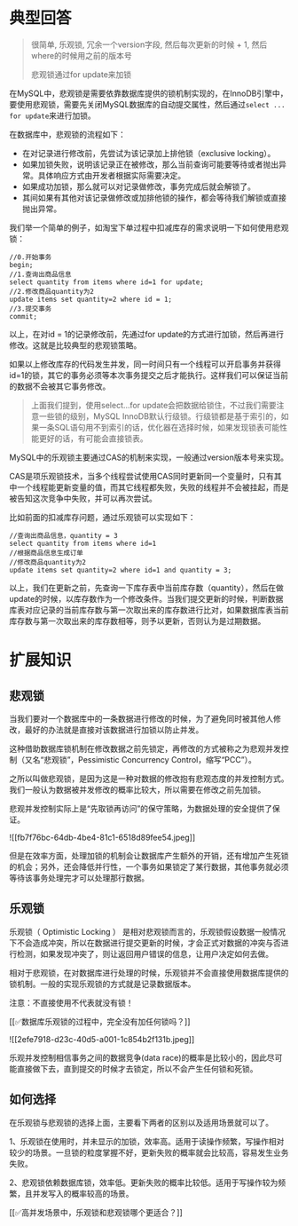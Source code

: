 # 典型回答

> 很简单, 乐观锁, 冗余一个version字段, 然后每次更新的时候 + 1, 然后where的时候用之前的版本号
> 
> 悲观锁通过for update来加锁

在MySQL中，悲观锁是需要依靠数据库提供的锁机制实现的，在InnoDB引擎中，要使用悲观锁，需要先关闭MySQL数据库的自动提交属性，然后通过`select ... for update`来进行加锁。



在数据库中，悲观锁的流程如下：



+ 在对记录进行修改前，先尝试为该记录加上排他锁（exclusive locking）。
+ 如果加锁失败，说明该记录正在被修改，那么当前查询可能要等待或者抛出异常。具体响应方式由开发者根据实际需要决定。
+ 如果成功加锁，那么就可以对记录做修改，事务完成后就会解锁了。
+ 其间如果有其他对该记录做修改或加排他锁的操作，都会等待我们解锁或直接抛出异常。



我们举一个简单的例子，如淘宝下单过程中扣减库存的需求说明一下如何使用悲观锁：



```plain
//0.开始事务
begin; 
//1.查询出商品信息
select quantity from items where id=1 for update;
//2.修改商品quantity为2
update items set quantity=2 where id = 1;
//3.提交事务
commit;
```



以上，在对id = 1的记录修改前，先通过for update的方式进行加锁，然后再进行修改。这就是比较典型的悲观锁策略。



如果以上修改库存的代码发生并发，同一时间只有一个线程可以开启事务并获得id=1的锁，其它的事务必须等本次事务提交之后才能执行。这样我们可以保证当前的数据不会被其它事务修改。



> 上面我们提到，使用select…for update会把数据给锁住，不过我们需要注意一些锁的级别，MySQL InnoDB默认行级锁。行级锁都是基于索引的，如果一条SQL语句用不到索引的话，优化器在选择时候，如果发现锁表可能性能更好的话，有可能会直接锁表。
>



MySQL中的乐观锁主要通过CAS的机制来实现，一般通过version版本号来实现。



CAS是项乐观锁技术，当多个线程尝试使用CAS同时更新同一个变量时，只有其中一个线程能更新变量的值，而其它线程都失败，失败的线程并不会被挂起，而是被告知这次竞争中失败，并可以再次尝试。



比如前面的扣减库存问题，通过乐观锁可以实现如下：



```plain
//查询出商品信息，quantity = 3
select quantity from items where id=1
//根据商品信息生成订单
//修改商品quantity为2
update items set quantity=2 where id=1 and quantity = 3;
```



以上，我们在更新之前，先查询一下库存表中当前库存数（quantity），然后在做update的时候，以库存数作为一个修改条件。当我们提交更新的时候，判断数据库表对应记录的当前库存数与第一次取出来的库存数进行比对，如果数据库表当前库存数与第一次取出来的库存数相等，则予以更新，否则认为是过期数据。



# 扩展知识


## 悲观锁


当我们要对一个数据库中的一条数据进行修改的时候，为了避免同时被其他人修改，最好的办法就是直接对该数据进行加锁以防止并发。



这种借助数据库锁机制在修改数据之前先锁定，再修改的方式被称之为悲观并发控制（又名“悲观锁”，Pessimistic Concurrency Control，缩写“PCC”）。



之所以叫做悲观锁，是因为这是一种对数据的修改抱有悲观态度的并发控制方式。我们一般认为数据被并发修改的概率比较大，所以需要在修改之前先加锁。



悲观并发控制实际上是“先取锁再访问”的保守策略，为数据处理的安全提供了保证。



![[fb7f76bc-64db-4be4-81c1-6518d89fee54.jpeg]]



但是在效率方面，处理加锁的机制会让数据库产生额外的开销，还有增加产生死锁的机会；另外，还会降低并行性，一个事务如果锁定了某行数据，其他事务就必须等待该事务处理完才可以处理那行数据。



## 乐观锁
乐观锁（ Optimistic Locking ） 是相对悲观锁而言的，乐观锁假设数据一般情况下不会造成冲突，所以在数据进行提交更新的时候，才会正式对数据的冲突与否进行检测，如果发现冲突了，则让返回用户错误的信息，让用户决定如何去做。



相对于悲观锁，在对数据库进行处理的时候，乐观锁并不会直接使用数据库提供的锁机制。一般的实现乐观锁的方式就是记录数据版本。



注意：不直接使用不代表就没有锁！

[[✅数据库乐观锁的过程中，完全没有加任何锁吗？]]



![[2efe7918-d23c-40d5-a001-1c854b2f131b.jpeg]]

乐观并发控制相信事务之间的数据竞争(data race)的概率是比较小的，因此尽可能直接做下去，直到提交的时候才去锁定，所以不会产生任何锁和死锁。



## 如何选择
在乐观锁与悲观锁的选择上面，主要看下两者的区别以及适用场景就可以了。



1、乐观锁在使用时，并未显示的加锁，效率高。适用于读操作频繁，写操作相对较少的场景。一旦锁的粒度掌握不好，更新失败的概率就会比较高，容易发生业务失败。 

2、悲观锁依赖数据库锁，效率低。更新失败的概率比较低。适用于写操作较为频繁，且并发写入的概率较高的场景。



[[✅高并发场景中，乐观锁和悲观锁哪个更适合？]]



